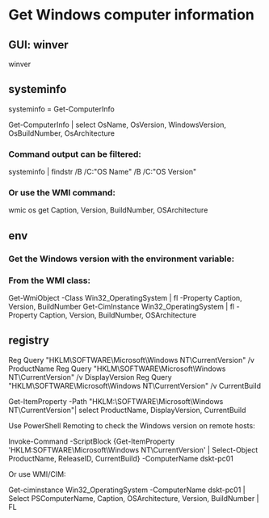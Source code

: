 # Get Windows computer information

## GUI: winver

winver

## systeminfo

systeminfo = Get-ComputerInfo

Get-ComputerInfo | select OsName, OsVersion, WindowsVersion, OsBuildNumber, OsArchitecture

### Command output can be filtered:

systeminfo | findstr /B /C:"OS Name" /B /C:"OS Version"

### Or use the WMI command:

wmic os get Caption, Version, BuildNumber, OSArchitecture

## env

### Get the Windows version with the environment variable:

[System.Environment]::OSVersion.Version

### From the WMI class:

Get-WmiObject -Class Win32_OperatingSystem | fl -Property Caption, Version, BuildNumber
Get-CimInstance Win32_OperatingSystem | fl -Property Caption, Version, BuildNumber, OSArchitecture

## registry

Reg Query "HKLM\SOFTWARE\Microsoft\Windows NT\CurrentVersion" /v ProductName
Reg Query "HKLM\SOFTWARE\Microsoft\Windows NT\CurrentVersion" /v DisplayVersion
Reg Query "HKLM\SOFTWARE\Microsoft\Windows NT\CurrentVersion" /v CurrentBuild

Get-ItemProperty -Path "HKLM:\SOFTWARE\Microsoft\Windows NT\CurrentVersion"| select ProductName, DisplayVersion, CurrentBuild

Use PowerShell Remoting to check the Windows version on remote hosts:

Invoke-Command -ScriptBlock {Get-ItemProperty 'HKLM:SOFTWARE\Microsoft\Windows NT\CurrentVersion' | Select-Object ProductName, ReleaseID, CurrentBuild} -ComputerName dskt-pc01

Or use WMI/CIM:

Get-ciminstance Win32_OperatingSystem -ComputerName dskt-pc01 | Select PSComputerName, Caption, OSArchitecture, Version, BuildNumber | FL
